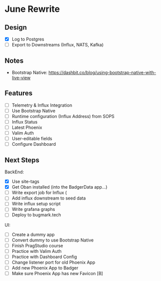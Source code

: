 # June Rewrite

## Design

- [x] Log to Postgres 
- [ ] Export to Downstreams (Influx, NATS, Kafka)

## Notes

- Bootstrap Native: https://dashbit.co/blog/using-bootstrap-native-with-live-view

## Features

- [ ] Telemetry & Influx Integration
- [ ] Use Bootstrap Native
- [ ] Runtime configuration (Influx Address) from SOPS
- [ ] Influx Status
- [ ] Latest Phoenix
- [ ] Valim Auth
- [ ] User-editable fields
- [ ] Configure Dashboard

## Next Steps

BackEnd:
- [x] Use site-tags
- [x] Get Oban installed (into the BadgerData app...)
- [ ] Write export job for Influx (
- [ ] Add influx downstream to seed data
- [ ] Write influx setup script
- [ ] Write grafana graphs
- [ ] Deploy to bugmark.tech

UI:
- [ ] Create a dummy app
- [ ] Convert dummy to use Bootstrap Native
- [ ] Finish PragStudio course
- [ ] Practice with Valim Auth
- [ ] Practice with Dashboard Config
- [ ] Change listener port for old Phoenix App
- [ ] Add new Phoenix App to Badger
- [ ] Make sure Phoenix App has new Favicon [B]
